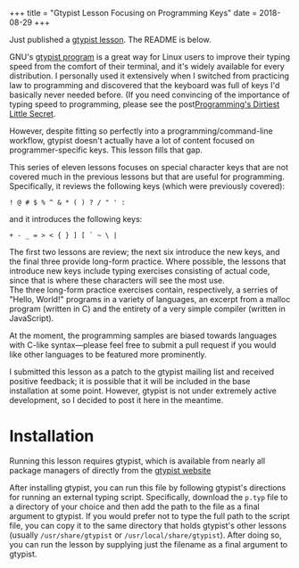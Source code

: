 +++
title = "Gtypist Lesson Focusing on Programming Keys"
date = 2018-08-29
+++

Just published a [gtypist lesson](https://github.com/codesections/gtypist_programming_characters).
The README is below.

GNU's [gtypist program](https://www.gnu.org/software/gtypist/) is a great
way for Linux users to improve their typing speed from the comfort of their terminal, and it's widely available for every distribution. I personally used
it extensively when I switched from practicing law to programming and
discovered that the keyboard was full of keys I'd basically never needed
before.  (If you need convincing of the importance of typing speed to 
programming, please see the post[Programming's Dirtiest Little
Secret](https://steve-yegge.blogspot.com/2008/09/programmings-dirtiest-little-secret.html).


However, despite fitting so perfectly into a programming/command-line
workflow, gtypist doesn't actually have a lot of content focused on 
programmer-specific keys.  This lesson fills that gap.

<!-- more -->

This series of eleven lessons focuses on special character keys that
are not covered much in the previous lessons but that are useful for
programming.  Specifically, it reviews the following keys (which were
previously covered):

`! @ # $ % ^ & * ( ) ? / " ' :`

and it introduces the following keys:

``+ - _ = > < { } ] [ ` ~ \ |``

The first two lessons are review; the next six introduce the new keys,
and the final three provide long-form practice.  Where possible, the
lessons that introduce new keys include typing exercises consisting of
actual code, since that is where these characters will see the most use.  
The three long-form practice exercises contain, respectively, a serries
of "Hello, World!" programs in a variety of languages, an excerpt from
a malloc program (written in C) and the entirety of a very simple 
compiler (written in JavaScript).

At the moment, the programming samples are biased towards languages with
C-like syntax—please feel free to submit a pull request if you would
like other languages to be featured more prominently.

I submitted this lesson as a patch to the gtypist mailing list and received
positive feedback; it is possible that it will be included in the base
installation at some point.  However, gtypist is not under extremely 
active development, so I decided to post it here in the meantime.

# Installation 
Running this lesson requires gtypist, which is available from nearly all 
package managers of directly from the [gtypist website](https://www.gnu.org/software/gtypist/)

After installing gtypist, you can run this file by following gtypist's 
directions for running an external typing script.  Specifically, download
the `p.typ` file to a directory of your choice and then add
the path to the file as a final argument to gtypist.  If you would 
prefer not to type the full path to the script file, you can copy it
to the same directory that holds gtypist's other lessons (usually 
`/usr/share/gtypist` or `/usr/local/share/gtypist`).  After doing so,
you can run the lesson by supplying just the filename as a final argument
to gtypist.
<!--stackedit_data:
eyJoaXN0b3J5IjpbMjgyNjg2MjMyXX0=
-->
